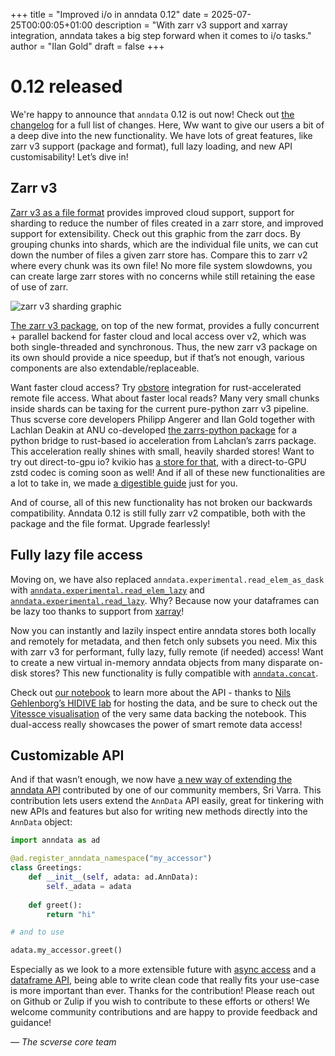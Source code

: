 +++
title = "Improved i/o in anndata 0.12"
date = 2025-07-25T00:00:05+01:00
description = "With zarr v3 support and xarray integration, anndata takes a big step forward when it comes to i/o tasks."
author = "Ilan Gold"
draft = false
+++

# 0.12 released

We're happy to announce that `anndata` 0.12 is out now!  Check out [the changelog](https://anndata.readthedocs.io/en/stable/release-notes/index.html#v0-12-0) for a full list of changes. Here, Ww want to give our users a bit of a deep dive into the new functionality.  We have lots of great features, like zarr v3 support (package and format), full lazy loading, and new API customisability! Let’s dive in!

## Zarr v3

[Zarr v3 as a file format](https://zarr-specs.readthedocs.io/en/latest/v3/core/index.html) provides improved cloud support, support for sharding to reduce the number of files created in a zarr store, and improved support for extensibility.  Check out this graphic from the zarr docs.  By grouping chunks into shards, which are the individual file units, we can cut down the number of files a given zarr store has.  Compare this to zarr v2 where every chunk was its own file!  No more file system slowdowns, you can create large zarr stores with no concerns while still retaining the ease of use of zarr.

<img src="https://zarr.dev/zeps/assets/images/sharding.png" style="max-width: 100%;" alt="zarr v3 sharding graphic" />


[The zarr v3 package](https://zarr.readthedocs.io/en/stable/index.html), on top of the new format, provides a fully concurrent + parallel backend for faster cloud and local access over v2, which was both single-threaded and synchronous.  Thus, the new zarr v3 package on its own should provide a nice speedup, but if that’s not enough, various components are also extendable/replaceable.

Want faster cloud access? Try [obstore](https://zarr.readthedocs.io/en/latest/user-guide/storage.html#object-store) integration for rust-accelerated remote file access.  What about faster local reads? Many very small chunks inside shards can be taxing for the current pure-python zarr v3 pipeline.  Thus scverse core developers Philipp Angerer and Ilan Gold together with Lachlan Deakin at ANU co-developed [the zarrs-python package](https://zarrs-python.readthedocs.io/en/latest/) for a python bridge to rust-based io acceleration from Lahclan’s zarrs package.   This acceleration really shines with small, heavily sharded stores!  Want to try out direct-to-gpu io? kvikio has [a store for that](https://docs.rapids.ai/api/kvikio/nightly/zarr/#zarr-python-3-x), with a direct-to-GPU zstd codec is coming soon as well!  And if all of these new functionalities are a lot to take in, we made [a digestible guide](https://anndata.readthedocs.io/en/stable/tutorials/zarr-v3.html) just for you.

And of course, all of this new functionality has not broken our backwards compatibility.   Anndata 0.12 is still fully zarr v2 compatible, both with the package and the file format.  Upgrade fearlessly!

## Fully lazy file access

Moving on, we have also replaced `anndata.experimental.read_elem_as_dask` with [`anndata.experimental.read_elem_lazy`](https://anndata.readthedocs.io/en/stable/generated/anndata.experimental.read_lazy.html) and [`anndata.experimental.read_lazy`](https://anndata.readthedocs.io/en/stable/generated/anndata.experimental.read_elem_lazy.html).  Why? Because now your dataframes can be lazy too thanks to support from [xarray](https://docs.xarray.dev/en/stable/user-guide/index.html)!

Now you can instantly and lazily inspect entire anndata stores both locally and remotely for metadata, and then fetch only subsets you need.   Mix this with zarr v3 for performant, fully lazy, fully remote (if needed) access! Want to create a new virtual in-memory anndata objects from many disparate on-disk stores? This new functionality is fully compatible with [`anndata.concat`](https://anndata.readthedocs.io/en/latest/generated/anndata.concat.html).

Check out [our notebook](https://anndata.readthedocs.io/en/stable/tutorials/notebooks/read_lazy.html) to learn more about the API  - thanks to [Nils Gehlenborg’s HIDIVE lab](https://hidivelab.org/) for hosting the data, and be sure to check out the [Vitessce visualisation](https://tinyurl.com/jtan4nx7) of the very same data backing the notebook.  This dual-access really showcases the power of smart remote data access!

## Customizable API

And if that wasn’t enough, we now have [a new way of extending the anndata API](https://anndata.readthedocs.io/en/latest/generated/anndata.register_anndata_namespace.html) contributed by one of our community members, Sri Varra. This contribution lets users extend the `AnnData` API easily, great for tinkering with new APIs and features but also for writing new methods directly into the `AnnData` object:

```python
import anndata as ad

@ad.register_anndata_namespace("my_accessor")
class Greetings:
	def __init__(self, adata: ad.AnnData):
		self._adata = adata
	
	def greet():
		return "hi"

# and to use

adata.my_accessor.greet()
```

Especially as we look to a more extensible future with [async access](https://github.com/scverse/anndata/issues/1897) and a [dataframe API](https://github.com/scverse/anndata/issues/2043), being able to write clean code that really fits your use-case is more important than ever.  Thanks for the contribution!  Please reach out on Github or Zulip if you wish to contribute to these efforts or others! We welcome community contributions and are happy to provide feedback and guidance!

*— The scverse core team*
